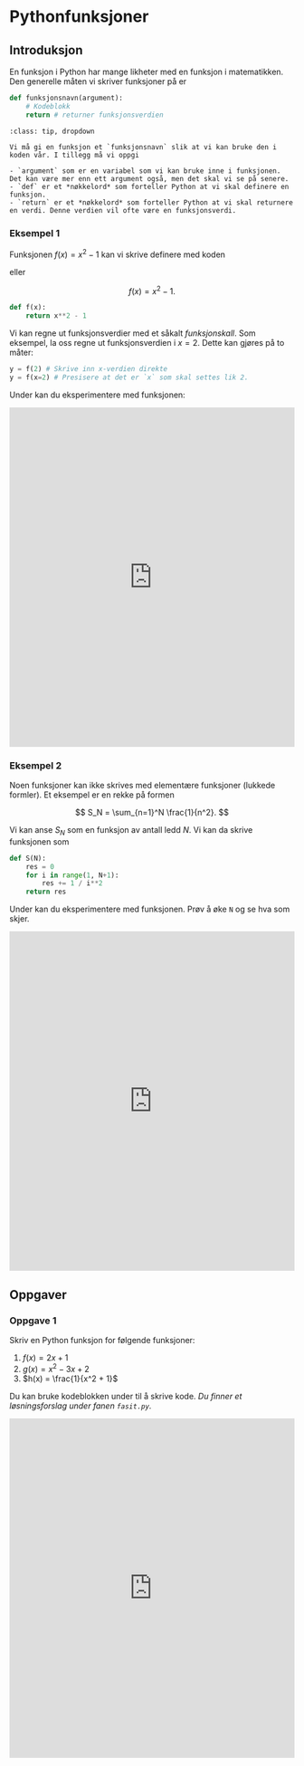 # Pythonfunksjoner


## Introduksjon

En funksjon i Python har mange likheter med en funksjon i matematikken. Den generelle måten vi skriver funksjoner på er

```python
def funksjonsnavn(argument):
    # Kodeblokk
    return # returner funksjonsverdien
```

```{Admonition} Forklaring av skrivemåten til funksjoner
:class: tip, dropdown

Vi må gi en funksjon et `funksjonsnavn` slik at vi kan bruke den i koden vår. I tillegg må vi oppgi

- `argument` som er en variabel som vi kan bruke inne i funksjonen. Det kan være mer enn ett argument også, men det skal vi se på senere.
- `def` er et *nøkkelord* som forteller Python at vi skal definere en funksjon.
- `return` er et *nøkkelord* som forteller Python at vi skal returnere en verdi. Denne verdien vil ofte være en funksjonsverdi.

```

### Eksempel 1

Funksjonen $f(x) = x^2 - 1$ kan vi skrive definere med koden

eller 

$$
f(x) = x^2 - 1.
$$

```python
def f(x):
    return x**2 - 1
```


Vi kan regne ut funksjonsverdier med et såkalt *funksjonskall*. Som eksempel, la oss regne ut funksjonsverdien i $x = 2$. Dette kan gjøres på to måter:

```python
y = f(2) # Skrive inn x-verdien direkte
y = f(x=2) # Presisere at det er `x` som skal settes lik 2.
```


Under kan du eksperimentere med funksjonen:

<iframe src="https://trinket.io/embed/python/dd5bbfca3d" width="100%" height="600" frameborder="0" marginwidth="0" marginheight="0" allowfullscreen></iframe>


### Eksempel 2

Noen funksjoner kan ikke skrives med elementære funksjoner (lukkede formler). Et eksempel er en rekke på formen

$$
S_N = \sum_{n=1}^N \frac{1}{n^2}.
$$

Vi kan anse $S_N$ som en funksjon av antall ledd $N$. Vi kan da skrive funksjonen som

```python
def S(N):
    res = 0
    for i in range(1, N+1):
        res += 1 / i**2
    return res
```


Under kan du eksperimentere med funksjonen. Prøv å øke `N` og se hva som skjer.

<iframe src="https://trinket.io/embed/python/7a0bf0ce69" width="100%" height="600" frameborder="0" marginwidth="0" marginheight="0" allowfullscreen></iframe>



## Oppgaver

### Oppgave 1

Skriv en Python funksjon for følgende funksjoner:

1. $f(x) = 2x + 1$
2. $g(x) = x^2 - 3x + 2$
3. $h(x) = \frac{1}{x^2 + 1}$


Du kan bruke kodeblokken under til å skrive kode. *Du finner et løsningsforslag under fanen `fasit.py`.*

<iframe src="https://trinket.io/embed/python/2e17476d19" width="100%" height="600" frameborder="0" marginwidth="0" marginheight="0" allowfullscreen></iframe>